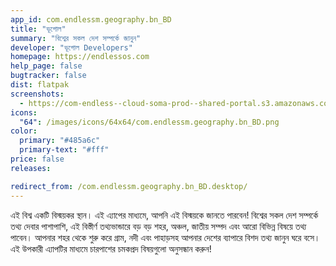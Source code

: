 ```yaml
---
app_id: com.endlessm.geography.bn_BD
title: "ভূগোল"
summary: "বিশ্বের সকল দেশ সম্পর্কে জানুন"
developer: "ভূগোল Developers"
homepage: https://endlessos.com
help_page: false
bugtracker: false
dist: flatpak
screenshots:
  - https://com-endless--cloud-soma-prod--shared-portal.s3.amazonaws.com/apps.262.screenshots.be2979b1-d7fe-40fb-9920-4c33d0759a0e_201810231858725454.png
icons:
  "64": /images/icons/64x64/com.endlessm.geography.bn_BD.png
color:
  primary: "#485a6c"
  primary-text: "#fff"
price: false
releases:

redirect_from: /com.endlessm.geography.bn_BD.desktop/
---
```


<p>এই বিশ্ব একটি বিস্ময়কর স্থান। এই এ্যাপের মাধ্যমে, আপনি এই বিস্ময়কে জানতে পারবেন! বিশ্বের সকল দেশ সম্পর্কে তথ্য দেবার পাশাপাশি, এই বিস্তীর্ণ তথ্যভান্ডারে বড় বড় শহর, অঞ্চল, জাতীয় সম্পদ এবং আরো বিভিন্ন বিষয়ে তথ্য পাবেন। আপনার শহর থেকে শুরু করে গ্রাম, নদী এবং পাহাড়সহ আপনার দেশের ব্যাপারে বিশদ তথ্য জানুন ঘরে বসে। এই উপকারী এ্যাপটির মাধ্যমে চারপাশের চমকপ্রদ বিষয়গুলো অনুসন্ধান করুন!</p>